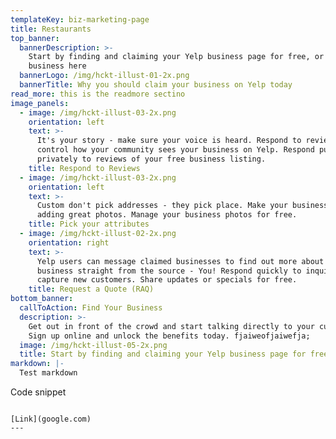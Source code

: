 ```yaml
---
templateKey: biz-marketing-page
title: Restaurants
top_banner:
  bannerDescription: >-
    Start by finding and claiming your Yelp business page for free, or add your
    business here
  bannerLogo: /img/hckt-illust-01-2x.png
  bannerTitle: Why you should claim your business on Yelp today
read_more: this is the readmore sectino
image_panels:
  - image: /img/hckt-illust-03-2x.png
    orientation: left
    text: >-
      It's your story - make sure your voice is heard. Respond to reviews and
      control how your community sees your business on Yelp. Respond publicly or
      privately to reviews of your free business listing. 
    title: Respond to Reviews
  - image: /img/hckt-illust-03-2x.png
    orientation: left
    text: >-
      Custom don't pick addresses - they pick place. Make your business shine by
      adding great photos. Manage your business photos for free. 
    title: Pick your attributes
  - image: /img/hckt-illust-02-2x.png
    orientation: right
    text: >-
      Yelp users can message claimed businesses to find out more about your
      business straight from the source - You! Respond quickly to inquiries and
      capture new customers. Share updates or specials for free. 
    title: Request a Quote (RAQ)
bottom_banner:
  callToAction: Find Your Business
  description: >-
    Get out in front of the crowd and start talking directly to your customers.
    Sign up online and unlock the benefits today. fjaiweofjaiwefja;
  image: /img/hckt-illust-05-2x.png
  title: Start by finding and claiming your Yelp business page for free
markdown: |-
  Test markdown

  ```
  Code snippet
  ```

  [Link](google.com)
---
```


